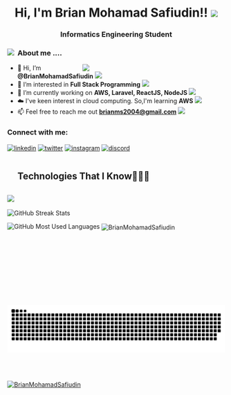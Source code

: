<!---
BrianMohamadSafiudin/BrianMohamadSafiudin is a ✨ special ✨ repository because its `README.md` (this file) appears on your GitHub profile.
You can click the Preview link to take a look at your changes.
--->

<h1 align="center">
Hi, I'm Brian Mohamad Safiudin!!
	<a href="https://github.com/Bouaskaoun" target="_self">
		<img src="https://media.giphy.com/media/hvRJCLFzcasrR4ia7z/giphy.gif" width="30">
	</a>
</h1>
<h3 align="center">Informatics Engineering Student</h3>

<h3> <picture><img src = "https://github.com/7oSkaaa/7oSkaaa/blob/main/Images/about_me.gif?raw=true" width = 50px></picture> &nbsp;About me .... </h3>

<picture> <img align="right" src="https://github.com/7oSkaaa/7oSkaaa/blob/main/Images/Right_Side.gif?raw=true" width = 330px></picture>

- 👋 Hi, I’m **@BrianMohamadSafiudin** <img src="https://media.giphy.com/media/qjqUcgIyRjsl2/giphy.gif" width="50" />
- 👀 I’m interested in **Full Stack Programming** <img src="https://media.giphy.com/media/qjqUcgIyRjsl2/giphy.gif" width="50" />
- 🔭 I’m currently working on **AWS, Laravel, ReactJS, NodeJS** <img src="https://media.giphy.com/media/qjqUcgIyRjsl2/giphy.gif" width="50" />
- ☁️ I've keen interest in cloud computing. So,I'm learning **AWS** <img src="https://media.giphy.com/media/qjqUcgIyRjsl2/giphy.gif" width="50" />
- 📫 Feel free to reach me out **brianms2004@gmail.com** <img src="https://media.giphy.com/media/qjqUcgIyRjsl2/giphy.gif" width="50" />

<h3 align="left">Connect with me:</h3>
<p align="left">
<a href="https://www.linkedin.com/in/brianmohamadsafiudin/" target="blank"><img align="center" src="https://user-images.githubusercontent.com/88904952/234979284-68c11d7f-1acc-4f0c-ac78-044e1037d7b0.png" alt="linkedin" height="50" width="50" /></a>
<a href="https://twitter.com/BRIANMS08" target="blank"><img align="center" src="https://user-images.githubusercontent.com/88904952/234980676-61bfb021-ecc8-48f7-88e6-34c1b06c4a58.png" alt="twitter" height="50" width="50" /></a> 
<a href="https://www.instagram.com/briansafiudin/" target="blank"><img align="center" src="https://user-images.githubusercontent.com/88904952/234981169-2dd1e58f-4b7e-468c-8213-034ba62156c3.png" alt="instagram" height="50" width="50" /></a>
<a href="https://discordapp.com/users/436032895287689235" target="blank"><img align="center" src="https://user-images.githubusercontent.com/88904952/234982627-019fd336-6248-453c-9b05-97c13fd1d207.png" alt="discord" height="50" width="50" /></a> 
</p>

<div id="user-content-toc">
  <ul align="left">
    <summary><h2 style="display: inline-block">Technologies That I Know👨🏻‍💻</h2></summary>
  </ul>
</div>
<!--tech stack icons-->
<p align="left">
  <a href="https://skillicons.dev">
    <img src="https://skillicons.dev/icons?i=git,aws,bootstrap,c,cpp,css,discord,docker,figma,firebase,github,html,idea,java,js,kotlin,linux,mongodb,mysql,nextjs,nodejs,py,react,tailwind,ts,vscode&perline=13" />
  </a>
</p>

<img src="https://github-readme-streak-stats.herokuapp.com/?user=BrianMohamadSafiudin&theme=dark&date_format=j%20M%5B%20Y%5D&currStreakLabel=6FDA44&fire=6FDA44&ring=6FDA44" alt="GitHub Streak Stats" height="330" />

<p><img align="left" src="https://github-readme-stats.vercel.app/api/top-langs?username=BrianMohamadSafiudin&theme=algolia&show_icons=true&locale=en&layout=compact" alt="GitHub Most Used Languages" height="190" />

<p>&nbsp;<img align="center" src="https://github-readme-stats.vercel.app/api?username=BrianMohamadSafiudin&theme=algolia&show_icons=true&locale=en" alt="BrianMohamadSafiudin" /></p>
</p>
<div align="left">
  <img  src="https://github.com/1999AZZAR/1999AZZAR/blob/main/resources/img/grid-snake.svg"
       alt="snake" /></a>
</div>

<br> <br>

<p align="left"> <a href="https://github.com/ryo-ma/github-profile-trophy"><img src="https://github-profile-trophy.vercel.app/?username=BrianMohamadSafiudin" alt="BrianMohamadSafiudin" /></a> </p>
